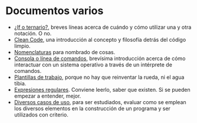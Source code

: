 # Documentos varios

- [¿If o ternario?](ternarioOif.md), breves líneas acerca de cuándo y cómo utilizar una y otra notación. O no.
- [Clean Code](cleanCode.md), una introducción al concepto y filosofía detrás del código limpio.
- [Nomenclaturas](nomenclaturas.md) para nombrado de cosas.
- [Consola o línea de comandos](consola.md), brevísima introducción acerca de cómo interactuar con un sistema operativo a través de un intérprete de comandos.
- [Plantillas de trabajo](plantillas.md), porque no hay que reinventar la rueda, ni el agua tibia.
- [Expresiones regulares](expresionesRegulares.md). Conviene leerlo, saber que existen. Si se pueden empezar a entender, mejor.
- [Diversos casos de uso](/temario/casosDeUso/README.md), para ser estudiados, evaluar como se emplean los diversos elementos en la construcción de un programa y ser utilizados con criterio.
